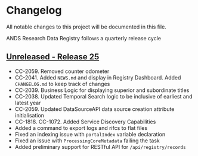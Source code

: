 # Changelog
All notable changes to this project will be documented in this file.

ANDS Research Data Registry follows a quarterly release cycle

## [Unreleased - Release 25](https://github.com/au-research/ANDS-ResearchData-Registry/compare/master...develop)
* CC-2059. Removed counter odometer
* CC-2041. Added `NEWS.md` and display in Registry Dashboard. Added `CHANGELOG.md` to keep track of changes
* CC-2039. Business Logic for displaying superior and subordinate titles
* CC-2038. Updated Temporal Search logic to be inclusive of earliest and latest year
* CC-2059. Updated DataSourceAPI data source creation attribute initialisation
* CC-1818. CC-1072. Added Service Discovery Capabilities
* Added a command to export logs and rifcs to flat files 
* Fixed an indexing issue with `portalIndex` variable declaration
* Fixed an issue with `ProcessingCoreMetadata` failing the task
* Added preliminary support for RESTful API for `/api/registry/records`